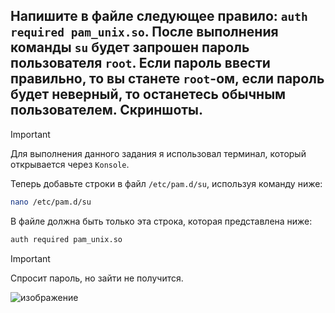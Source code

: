 ## Напишите в файле следующее правило: `auth required pam_unix.so`. После выполнения команды `su` будет запрошен пароль пользователя `root`. Если пароль ввести правильно, то вы станете `root`-ом, если пароль будет неверный, то останетесь обычным пользователем. Скриншоты.

> [!IMPORTANT]
> Для выполнения данного задания я использовал терминал, который открывается через `Konsole`.

Теперь добавьте строки в файл `/etc/pam.d/su`, используя команду ниже:

```bash
nano /etc/pam.d/su
```

В файле должна быть только эта строка, которая представлена ниже:

```bash
auth required pam_unix.so 
```

> [!IMPORTANT]
> Спросит пароль, но зайти не получится.

![изображение](https://github.com/user-attachments/assets/9d140da5-20bd-4fbf-b419-c599824928fc)
